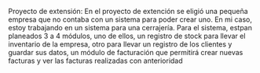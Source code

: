 Proyecto de extensión:
En el proyecto de extención se eligió una pequeña empresa que no contaba con un
sistema para poder crear uno. En mi caso, estoy trabajando en un sistema para una cerrajería.
Para el sistema, estpan planeados 3 a 4 módulos, uno de ellos, un registro de stock
para llevar el inventario de la empresa, otro para llevar un registro de los clientes y guardar sus
datos, un módulo de facturación que permitirá crear nuevas facturas y ver las facturas
realizadas con anterioridad
